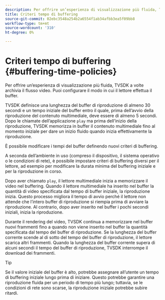 ```yaml
---
description: Per offrire un’esperienza di visualizzazione più fluida, TVSDK a volte archivia il flusso video. Puoi configurare il modo in cui il lettore effettua il buffer.
title: Criteri tempo di buffering
source-git-commit: 02ebc3548a254b2a6554f1ab34afbb3ea5f09bb8
workflow-type: tm+mt
source-wordcount: '310'
ht-degree: 0%

---
```


# Criteri tempo di buffering {#buffering-time-policies}

Per offrire un’esperienza di visualizzazione più fluida, TVSDK a volte archivia il flusso video. Puoi configurare il modo in cui il lettore effettua il buffer.

TVSDK definisce una lunghezza del buffer di riproduzione di almeno 30 secondi e un tempo iniziale del buffer entro il quale, prima dell’avvio della riproduzione del contenuto multimediale, deve essere di almeno 5 secondi. Dopo le chiamate dell’applicazione `play` ma prima dell’inizio della riproduzione, TVSDK memorizza in buffer il contenuto multimediale fino al momento iniziale per dare un inizio fluido quando inizia effettivamente la riproduzione.

È possibile modificare i tempi del buffer definendo nuovi criteri di buffering.

<!--<a id="section_F6EEE15600814A70A57CCBACE20D68BD"></a>-->

A seconda dell’ambiente in uso (compreso il dispositivo, il sistema operativo o le condizioni di rete), è possibile impostare criteri di buffering diversi per il lettore, ad esempio per modificare la durata minima del buffering iniziale e per la riproduzione in corso.

Dopo aver chiamato `play`, il lettore multimediale inizia a memorizzare il video nel buffering. Quando il lettore multimediale ha inserito nel buffer la quantità di video specificata dal tempo di buffer iniziale, la riproduzione inizia. Questo processo migliora il tempo di avvio perché il lettore non attende che l’intero buffer di riproduzione si riempia prima di avviare la riproduzione. Al contrario, dopo aver inserito nel buffer i pochi secondi iniziali, inizia la riproduzione.

Durante il rendering del video, TVSDK continua a memorizzare nel buffer nuovi frammenti fino a quando non viene inserito nel buffer la quantità specificata dal tempo del buffer di riproduzione. Se la lunghezza del buffer corrente scende al di sotto del tempo del buffer di riproduzione, il lettore scarica altri frammenti. Quando la lunghezza del buffer corrente supera di alcuni secondi il tempo del buffer di riproduzione, TVSDK interrompe il download dei frammenti.

>[!TIP]
>
>Se il valore iniziale del buffer è alto, potrebbe assegnare all’utente un tempo di buffering iniziale lungo prima di iniziare. Questo potrebbe garantire una riproduzione fluida per un periodo di tempo più lungo; tuttavia, se le condizioni di rete sono scarse, la riproduzione iniziale potrebbe subire ritardi.
